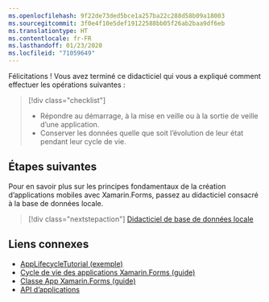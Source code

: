 ```yaml
---
ms.openlocfilehash: 9f22de73ded5bce1a257ba22c288d58b09a18003
ms.sourcegitcommit: 3f0e4f10e5def19122588bb05f26ab2baa9df6eb
ms.translationtype: HT
ms.contentlocale: fr-FR
ms.lasthandoff: 01/23/2020
ms.locfileid: "71059649"
---
```

Félicitations ! Vous avez terminé ce didacticiel qui vous a expliqué comment effectuer les opérations suivantes :

> [!div class="checklist"]
>
> - Répondre au démarrage, à la mise en veille ou à la sortie de veille d’une application.
> - Conserver les données quelle que soit l’évolution de leur état pendant leur cycle de vie.

## <a name="next-steps"></a>Étapes suivantes

Pour en savoir plus sur les principes fondamentaux de la création d’applications mobiles avec Xamarin.Forms, passez au didacticiel consacré à la base de données locale.

> [!div class="nextstepaction"]
> [Didacticiel de base de données locale](~/get-started/tutorials/local-database/index.yml)

## <a name="related-links"></a>Liens connexes

- [AppLifecycleTutorial (exemple)](https://docs.microsoft.com/samples/xamarin/xamarin-forms-samples/getstarted-tutorials-applifecycletutorial/)
- [Cycle de vie des applications Xamarin.Forms (guide)](~/xamarin-forms/app-fundamentals/app-lifecycle.md)
- [Classe App Xamarin.Forms (guide)](~/xamarin-forms/app-fundamentals/application-class.md)
- [API d’applications](xref:Xamarin.Forms.Application)
